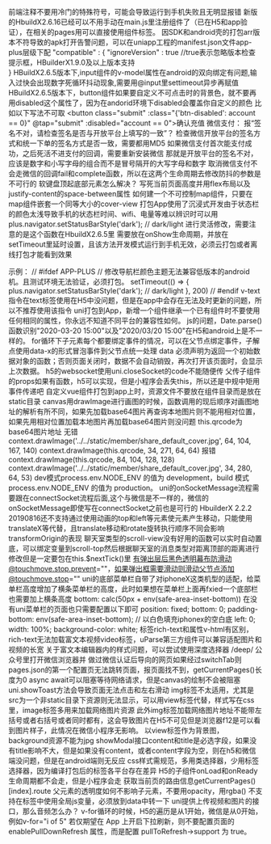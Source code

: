 前端注释不要用冷门的特殊符号，可能会导致运行到手机失败且无明显报错
新版的HbuildX2.6.16已经可以不用手动在main.js里注册组件了（已在H5和app验证），在相关的pages用可以直接使用组件标签。
因SDK和android壳的打包arr版本不符导致的apk打开告警问题，可以在uniapp工程的manifest.json文件app-plus层级下配
"compatible" : {
"ignoreVersion" : true //true表示忽略版本检查提示框，HBuilderX1.9.0及以上版本支持  
}
HBuildX2.6.5版本下,input组件的v-model属性在android的双向绑定有问题,输入过快会出现数字死循环抖动现象,需要用@input里settimeout异步再赋值
HBuildX2.6.5版本下，button组件如果要自定义不可点击时的背景色，就不要再用disabled这个属性了，因为在andorid环境下disabled会覆盖你自定义的颜色
比如以下写法不可取
 <button class="submit" :class="{'btn-disabled': account == 0}" @tap="submit" :disabled="account == 0">确认充值</button>
微信支付：
报“签名不对，请检查签名是否与开放平台上填写的一致”？
检查微信开放平台的签名方式和统一下单的签名方式是否一致，需要都用MD5
如果微信支付首次能支付成功，之后死活不进支付的回调，需要重新安装微信
那就是开放平台的签名不对，应该是数字和小写字母的组合而不是冒号隔开的大写字母和数字
取消微信支付不会走微信的回调fail和complete函数，所以在这两个生命周期去修改防抖的参数是不可行的
软键盘顶起底部元素怎么解决？
写死当前页面高度并用flex布局以及justify-content的space-between属性
如何建一个不可控制map组件，只要在map组件嵌套一个同等大小的cover-view
打包App使用了沉浸式开发由于状态栏的颜色太浅导致手机的状态栏时间、wifi、电量等难以辨识时可以用
plus.navigator.setStatusBarStyle('dark'); // dark/light
进行灵活修改，需要注意的是这个函数在HbuildX2.6.5里
需要放在onShow生命周期，并放在setTimeout里延时设置，且该方法开发模式运行到手机无效，必须云打包或者离线打包才能看到效果

示例：
// #ifdef APP-PLUS
// 修改导航栏颜色主题无法兼容低版本的android机。且测试环境无法验证，必须打包。
setTimeout(() => {
plus.navigator.setStatusBarStyle('dark'); // dark/light
}, 200)
// #endif
v-text指令在text标签使用在H5中没问题，但是在app中会存在无法及时更新的问题，所以不推荐使用该指令
uni打包到App，新增一个组件继承一个已有组件时不要使用任何相同的属性，你永远不知道不同平台的兼容性如何。
js的问题，Date.parse()函数识别"2020-03-20 15:00"以及"2020/03/20 15:00"在H5和android上是不一样的。
for循环下子元素每个都要绑定事件的情况，可以在父节点绑定事件，子解点使用data-x的形式冒泡事件到父节点统一处理
data 必须声明为返回一个初始数据对象的函数；否则页面关闭时，数据不会自动销毁，再次打开该页面时，会显示上次数据。
h5的websocket使用uni.closeSocket的code不能随便传
父传子组件的props如果有函数，h5可以实现，但是小程序会丢失this，所以还是中规中矩用事件传递吧
自定义vue组件打包到app上时，资源文件不要放在组件目录而是放在static目录
canvas用drawImage进行画图的时候，函数调用的现后顺序对画图地址的解析有所不同，如果先加载base64图片再查询本地图片则不能用相对位置，如果先用相对位置加载本地图片再加载base64图片则没问题
this.qrcode为base64图片地址
无错
context.drawImage('../../static/member/share_default_cover.jpg', 64, 104, 167, 140)
context.drawImage(this.qrcode, 34, 271, 64, 64)
报错
context.drawImage(this.qrcode, 84, 104, 128, 128)
context.drawImage('../../static/member/share_default_cover.jpg', 34, 280, 64, 53)
dev模式process.env.NODE_ENV 的值为 development，build 模式 process.env.NODE_ENV 的值为 production。
uni的onSocketMessage流程需要跟在connectSocket流程后面,这个与微信是不一样的，微信的onSocketMessage即使写在connectSocket之前也是可行的
HbuilderX 2.2.2 20190816还不支持通过使用动画的top和left等元素使元素产生移动，只能使用translateX等代替，且translate移动和rotate旋转执行顺序不同会影响transformOrigin的表现
聊天室类型的scroll-view没有好用的函数可以实时自动置底，可以绑定变量到scroll-top然后根据聊天室的消息类型对距离顶部的距离进行修改但是一定要包在this.$nextTick()里
有弹出层后黑色透明幕布防滑动@touchmove.stop.prevent=""，如果弹出框需要滑动则滑动父节点添加@touchmove.stop=""
uni的底部菜单栏自带了对iphoneX这类机型的适配，给菜单栏高度增加了横条菜单栏的高度，此时如果想在菜单栏上面再fxied一个底部栏也需要加上横条高度
bottom: calc(50px + env(safe-area-inset-bottom))
在没有uni菜单栏的页面也只需要配置以下即可
position: fixed;
bottom: 0;
padding-bottom: env(safe-area-inset-bottom); // 以白色填充iphonex的空白底
left: 0;
width: 100%;
background-color: white;
标签rich-text和属性v-html有区别，rich-text无法加载富文本视频video标签，uParse第三方组件可以兼容适配图片和视频的长宽
关于富文本编辑器内的样式问题，可以尝试使用深度选择器 /deep/
公众号里打开微信浏览器并 做过微信认证后导向的网页如果经过switchTab则pages.json的第一个配置页无法跳转页面，报页面找不到，getCurrentPages()长度为0
async await可以阻塞等待网络请求，但是canvas的绘制不会被阻塞
uni.showToast方法会导致页面无法点击和左右滑动
img标签不太适用，尤其是src为一个非static目录下资源则无法显示，可以用view标签代替，样式写在css里，image标签多用来加载网络图片资源
此外img标签加载网络图片地址不能带左括号或者右括号或者同时都有，这会导致图片在H5不可见但是浏览器f12是可以看到图片样子，此情况在微信小程序无影响。
以view标签作为背景图，background资源不能为jpg
showModal接口content和title是必选字段，如果没有title影响不大，但是如果没有content，或者content字段为空，则在h5和微信端没问题，但是在android端则无反应
css样式需规范，多用类选择器，少用标签选择器，因为编译打包后的标签各平台存在差异
H5的子组件onLoad和onReady生命周期都不会走，但是小程序会走
获取当前页的路由信息getCurrentPages()[index].route
父元素的透明度如何不影响子元素，不要用opacity，用rgba()
不支持在标签中使用全局js变量，必须放到data中转一下
uni提供上传视频和图片的接口，那么音频怎么办？
v-for循环的时候，H5的遍历是从1开始，微信是从0开始，例如v-for="i of 5"
若仅期望在 App 上开启下拉刷新，则不要配置页面的 enablePullDownRefresh 属性，而是配置 pullToRefresh->support 为 true。

